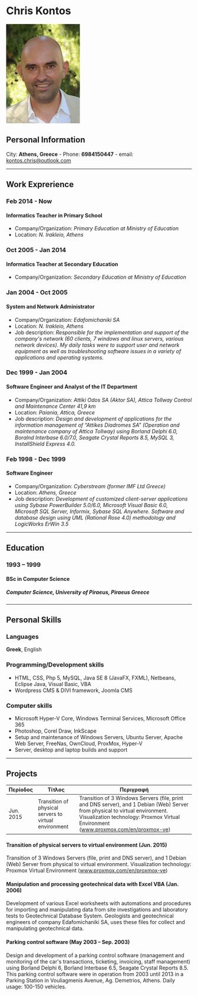 # Chris Kontos
![Image of Chris](my-logo-10.png)

## Personal Information
City: **Athens, Greece** - Phone: **6984150447** - email: kontos.chris@outlook.com


---
## Work Exprerience
### Feb 2014 - Now
#### Informatics Teacher in Primary School
 * Company/Organization: *Primary Education at Ministry of Education*
 * Location: *N. Irakleio, Athens*


### Oct 2005 - Jan 2014
#### Informatics Teacher at Secondary Education
 * Company/Organization: *Secondary Education at Ministry of Education*
 

### Jan 2004 - Oct 2005
#### System and Network Administrator
* Company/Organization: *Edafomichaniki SA*
* Location: *N. Irakleio, Athens*
* Job description: *Responsible for the implementation and support of the company's network (60 clients, 7 windows and linux servers, various network devices). My daily tasks were to support user and network equipment as well as troubleshooting software issues in a variety of applications and operating systems.*


### Dec 1999 - Jan 2004
#### Software Engineer and Analyst of the IT Department
* Company/Organization: *Attiki Odos SA (Aktor SA), Attica Tollway Control and Maintenance Center 41,9 km*
* Location: *Paiania, Attica, Greece*
* Job description: *Design and development of applications for the information management of “Attikes Diadromes SA” (Operation and maintenance company of Attica Tollway) using Borland Delphi 6.0, Boralnd Interbase 6.0/7.0, Seagate Crystal Reports 8.5, MySQL 3, InstallShield Express 4.0.*


### Feb 1998 - Dec 1999
#### Software Engineer
* Company/Organization: *Cyberstream (former IMF Ltd Greece)*
* Location: *Athens, Greece*
* Job description: *Development of customized client-server applications using Sybase PowerBuilder 5.0/6.0, Microsoft Visual Basic 6.0, Microsoft SQL Server, Informix, Sybase SQL Anywhere. Software and database design using UML (Rational Rose 4.0) methodology and LogicWorks ErWin 3.5*




---
## Education
### 1993 – 1999	
#### BSc in Computer Science	
##### Computer Science, University of Piraeus, Piraeus Greece


---
## Personal Skills
### Languages	
**Greek**, English

### Programming/Development skills	
* HTML, CSS, Php 5, MySQL, Java SE 8 (JavaFX, FXML), Netbeans, Eclipse Java, Visual Basic, VBA
* Wordpress CMS & DIVI framework, Joomla CMS


### Computer skills	
* Microsoft Hyper-V Core, Windows Terminal Services, Microsoft Office 365
*	Photoshop, Corel Draw, InkScape
*	Setup and maintenance of Windows Servers, Ubuntu Server, Apache Web Server, FreeNas, OwnCloud, ProxMox, Hyper-V
*	Server, desktop and laptop builds and support


---
## Projects
| Περίοδος      | Τίτλος | Περιγραφή |
| ----------- | ----------- |----------- |
| Jun. 2015      | Transition of physical servers to virtual environment       |Transition of 3 Windows Servers (file, print and DNS server), and 1 Debian (Web) Server from physical to virtual environment. Visualization technology: Proxmox Virtual Environment (www.proxmox.com/en/proxmox-ve)





#### Transition of physical servers to virtual environment (Jun. 2015)
Transition of 3 Windows Servers (file, print and DNS server), and 1 Debian (Web) Server from physical to virtual environment. Visualization technology: Proxmox Virtual Environment (www.proxmox.com/en/proxmox-ve)


#### Manipulation and processing geotechnical data with Excel VBA (Jan. 2006)
Development of various Excel worksheets with automations and procedures for importing and manipulating data from site investigations and laboratory tests to Geotechnical Database System.
Geologists and geotechnical engineers of company Edafomichaniki SA, uses these files for collect and manipulating geotechnical data.


#### Parking control software (May 2003 – Sep. 2003)
Design and development of a parking control software (management and monitoring of the car's transactions, ticketing, invoicing, staff management) using Borland Delphi 6, Borland Interbase 6.5, Seagate Crystal Reports 8.5. This parking control software were in operation from 2003 until 2013 in a Parking Station in Vouliagmenis Avenue, Ag. Demetrios, Athens. Daily usage: 100-150 vehicles.
